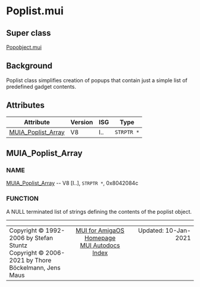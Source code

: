# Poplist.mui
## Super class
[Popobject.mui](MUI_Popobject)
## Background
Poplist class simplifies creation of popups that contain just a simple list
of predefined gadget contents.
## Attributes
Attribute|Version|ISG|Type
---------|-------|---|----
[MUIA_Poplist_Array](MUI_Poplist.md/#MUIA_Poplist_Array)|V8|I..|`STRPTR *`

## MUIA_Poplist_Array
### NAME
[MUIA_Poplist_Array](MUI_Poplist/#MUIA_Poplist_Array) -- V8 [I..], `STRPTR *`, 0x8042084c

### FUNCTION
A NULL terminated list of strings defining the contents of the poplist
object.

----
<table class='compact' style='border: none; border-spacing: 0px; margin: 0px' width='100%'>
<tr>
<td style='text-align: left; vertical-align: top' width='33%'>Copyright &copy 1992-2006 by Stefan Stuntz<br>Copyright &copy 2006-2021 by Thore B&ouml;ckelmann, Jens Maus</TD>
<td style='text-align: center; vertical-align: top' width='33%'>
<a href=http://muidev.de>MUI for AmigaOS Homepage</a><br>
<a href=http://muidev.de/wiki/Documentation>MUI Autodocs Index</a>
</td>
<td style='text-align: right; vertical-align: top' width='33%'>Updated: 10-Jan-2021</td>
</tr>
</table>
